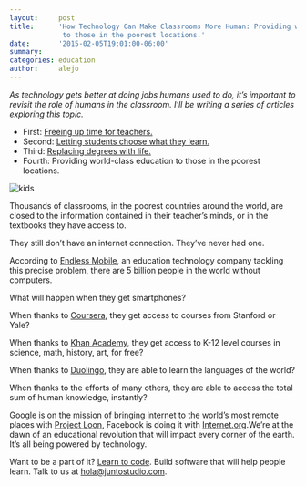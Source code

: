 ```yaml
---
layout:     post
title:      'How Technology Can Make Classrooms More Human: Providing world-class education
             to those in the poorest locations.'
date:       '2015-02-05T19:01:00-06:00'
summary:    
categories: education
author:     alejo
---
```

_As technology gets better at doing jobs humans used to do, it’s important to revisit the role of humans in the classroom. I’ll be writing a series of articles exploring this topic._

- First: [Freeing up time for teachers.](http://www.metanot.es/freeing-up-time-for-teachers)
- Second: [Letting students choose what they learn.](http://www.metanot.es/letting-students-choose-what-they-learn)
- Third: [Replacing degrees with life.](http://www.metanot.es/replacing-degrees-with-life)
- Fourth: Providing world-class education to those in the poorest locations.

![kids](http://33.media.tumblr.com/5fdb8ff4becae3976cdfdb80f50a2905/tumblr_inline_njbpf9YZ711sa3u4l.jpg)

Thousands of classrooms, in the poorest countries around the world, are closed to the information contained in their teacher’s minds, or in the textbooks they have access to.

They still don’t have an internet connection. They’ve never had one.

According to [Endless Mobile](https://endlessm.com/), an education technology company tackling this precise problem, there are 5 billion people in the world without computers.

What will happen when they get smartphones?

When thanks to [Coursera](http://coursera.com), they get access to courses from Stanford or Yale?

When thanks to [Khan Academy](khanacademy.com), they get access to K-12 level courses in science, math, history, art, for free?

When thanks to [Duolingo](duolingo.com), they are able to learn the languages of the world?

When thanks to the efforts of many others, they are able to access the total sum of human knowledge, instantly?

Google is on the mission of bringing internet to the world’s most remote places with [Project Loon](google.com/loon), Facebook is doing it with [Internet.org](internet.org).We’re at the dawn of an educational revolution that will impact every corner of the earth. It’s all being powered by technology.

Want to be a part of it? [Learn to code](http://www.metanot.es/why-you-should-learn-to-code). Build software that will help people learn. Talk to us at <hola@juntostudio.com>.

